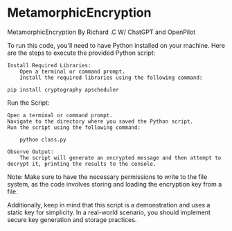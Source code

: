 # MetamorphicEncryption

MetamorphicEncryption By Richard .C W/ ChatGPT and OpenPilot

To run this code, you'll need to have Python installed on your machine. Here are the steps to execute the provided Python script:

    Install Required Libraries:
        Open a terminal or command prompt.
        Install the required libraries using the following command:

    pip install cryptography apscheduler

Run the Script:

    Open a terminal or command prompt.
    Navigate to the directory where you saved the Python script.
    Run the script using the following command:

        python class.py

    Observe Output:
        The script will generate an encrypted message and then attempt to decrypt it, printing the results to the console.

Note: Make sure to have the necessary permissions to write to the file system, as the code involves storing and loading the encryption key from a file.

Additionally, keep in mind that this script is a demonstration and uses a static key for simplicity. In a real-world scenario, you should implement secure key generation and storage practices.
